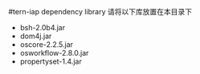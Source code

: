 #tern-iap dependency library
请将以下库放置在本目录下
* bsh-2.0b4.jar
* dom4j.jar
* oscore-2.2.5.jar
* osworkflow-2.8.0.jar
* propertyset-1.4.jar